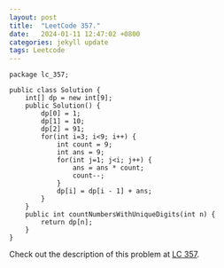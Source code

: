 ```yaml
---
layout: post
title:  "LeetCode 357."
date:   2024-01-11 12:47:02 +0800
categories: jekyll update
tags: Leetcode
---
```


```
package lc_357;

public class Solution {
    int[] dp = new int[9];
    public Solution() {
        dp[0] = 1;
        dp[1] = 10;
        dp[2] = 91;
        for(int i=3; i<9; i++) {
            int count = 9;
            int ans = 9;
            for(int j=1; j<i; j++) {
                ans = ans * count;
                count--;
            }
            dp[i] = dp[i - 1] + ans;
        }
    }
    public int countNumbersWithUniqueDigits(int n) {
        return dp[n];
    }
}
```

Check out the description of this problem at [LC 357][LC-357].

[LC-357]: https://leetcode.com/problemset/?search=357&page=1
